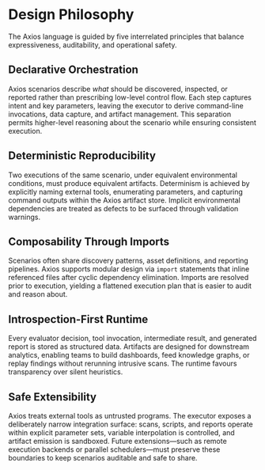 # Design Philosophy

The Axios language is guided by five interrelated principles that balance expressiveness, auditability, and operational safety.

## Declarative Orchestration

Axios scenarios describe *what* should be discovered, inspected, or reported rather than prescribing low-level control flow. Each step captures intent and key parameters, leaving the executor to derive command-line invocations, data capture, and artifact management. This separation permits higher-level reasoning about the scenario while ensuring consistent execution.

## Deterministic Reproducibility

Two executions of the same scenario, under equivalent environmental conditions, must produce equivalent artifacts. Determinism is achieved by explicitly naming external tools, enumerating parameters, and capturing command outputs within the Axios artifact store. Implicit environmental dependencies are treated as defects to be surfaced through validation warnings.

## Composability Through Imports

Scenarios often share discovery patterns, asset definitions, and reporting pipelines. Axios supports modular design via `import` statements that inline referenced files after cyclic dependency elimination. Imports are resolved prior to execution, yielding a flattened execution plan that is easier to audit and reason about.

## Introspection-First Runtime

Every evaluator decision, tool invocation, intermediate result, and generated report is stored as structured data. Artifacts are designed for downstream analytics, enabling teams to build dashboards, feed knowledge graphs, or replay findings without rerunning intrusive scans. The runtime favours transparency over silent heuristics.

## Safe Extensibility

Axios treats external tools as untrusted programs. The executor exposes a deliberately narrow integration surface: scans, scripts, and reports operate within explicit parameter sets, variable interpolation is controlled, and artifact emission is sandboxed. Future extensions—such as remote execution backends or parallel schedulers—must preserve these boundaries to keep scenarios auditable and safe to share.
